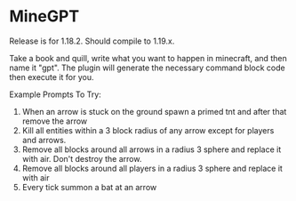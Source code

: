 # MineGPT

Release is for 1.18.2. Should compile to 1.19.x.

Take a book and quill, write what you want to happen in minecraft, and then name it "gpt". The plugin will generate the necessary command block code then execute it for you.

Example Prompts To Try:
1. When an arrow is stuck on the ground spawn a primed tnt and after that remove the arrow
2. Kill all entities within a 3 block radius of any arrow except for players and arrows.
3. Remove all blocks around all arrows in a radius 3 sphere and replace it with air. Don't destroy the arrow.
4. Remove all blocks around all players in a radius 3 sphere and replace it with air
5. Every tick summon a bat at an arrow

